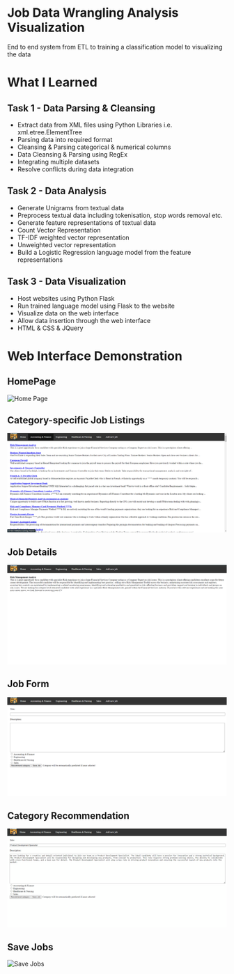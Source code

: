 # Job Data Wrangling Analysis Visualization
 End to end system from ETL to training a classification model to visualizing the data

# What I Learned
## Task 1 - Data Parsing & Cleansing
- Extract data from XML files using Python Libraries i.e. xml.etree.ElementTree
- Parsing data into required format
- Cleansing & Parsing categorical & numerical columns
- Data Cleansing & Parsing using RegEx
- Integrating multiple datasets
- Resolve conflicts during data integration

## Task 2 - Data Analysis
- Generate Unigrams from textual data
- Preprocess textual data including tokenisation, stop words removal etc.
- Generate feature representations of textual data
 - Count Vector Representation
 - TF-IDF weighted vector representation
 - Unweighted vector representation
- Build a Logistic Regression language model from the feature representations

## Task 3 - Data Visualization
- Host websites using Python Flask
- Run trained language model using Flask to the website
- Visualize data on the web interface
- Allow data insertion through the web interface
- HTML & CSS & JQuery

# Web Interface Demonstration
## HomePage
![Home Page](mages/homepage.png)

## Category-specific Job Listings
![Category specific jobs](images/category_specific_jobs.png)

## Job Details
![Job Details](images/job_description.png)

## Job Form
![Job Form](images/new_job_form.png)

## Category Recommendation
![Category Recommendation](images/category_recommendation.gif)

## Save Jobs
![Save Jobs](job_save.gif)
